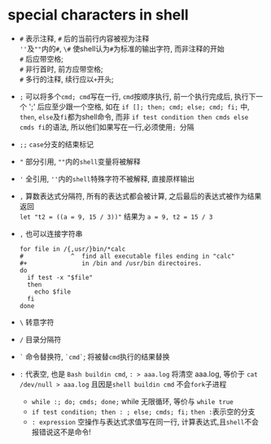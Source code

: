 # special characters in shell

+ `#` 表示注释, `#` 后的当前行内容被视为注释<br>
  `''`及`""`内的`#`, `\#` 使shell认为`#`为标准的输出字符, 而非注释的开始<br>
  `#` 后应带空格; <br>
  `#` 非行首时, 前方应带空格; <br>
  `#` 多行的注释, 续行应以``+``开头; <br>

+ `;` 可以将多个`cmd; cmd`写在一行, `cmd`按顺序执行, 前一个执行完成后, 执行下一个
  ';' 后应至少跟一个空格, 如在 `if []; then; cmd; else; cmd; fi;` 中, `then`, `else`及`fi`都为shell命令, 而非 `if test condition then cmds else cmds fi`的语法, 所以他们如果写在一行,必须使用`; `分隔

+ `;;` `case`分支的结束标记

+ ``"`` 部分引用, ``""``内的`shell`变量将被解释

+ `'` 全引用, ``''``内的`shell`特殊字符不被解释, 直接原样输出

+ `,` 算数表达式分隔符, 所有的表达式都会被计算, 之后最后的表达式被作为结果返回<br>
  ``let "t2 = ((a = 9, 15 / 3))"`` 结果为 ``a = 9, t2 = 15 / 3``
+ `,` 也可以连接字符串<br>
  ``` shell
  for file in /{,usr/}bin/*calc
  #             ^  find all executable files ending in "calc"
  #+               in /bin and /usr/bin directoires.
  do
    if test -x "$file"
    then
      echo $file
    fi
  done

  ```

+ `\` 转意字符

+ `/` 目录分隔符

+ <code>\`</code> 命令替换符, <code>\`cmd\`</code>; 将被替`cmd`执行的结果替换

+ `:` 代表空, 也是 `Bash buildin cmd`, `: > aaa.log` 将清空 aaa.log, 等价于 `cat /dev/null > aaa.log` 且因是`shell buildin cmd` 不会`fork`子进程
  + `while :; do; cmds; done;` while 无限循环, 等价与 `while true`
  + `if test condition; then : ; else; cmds; fi;` `then :`表示空的分支
  + `: expression` 空操作与表达式求值写在同一行, 计算表达式,且`shell`不会报错说这不是命令!
